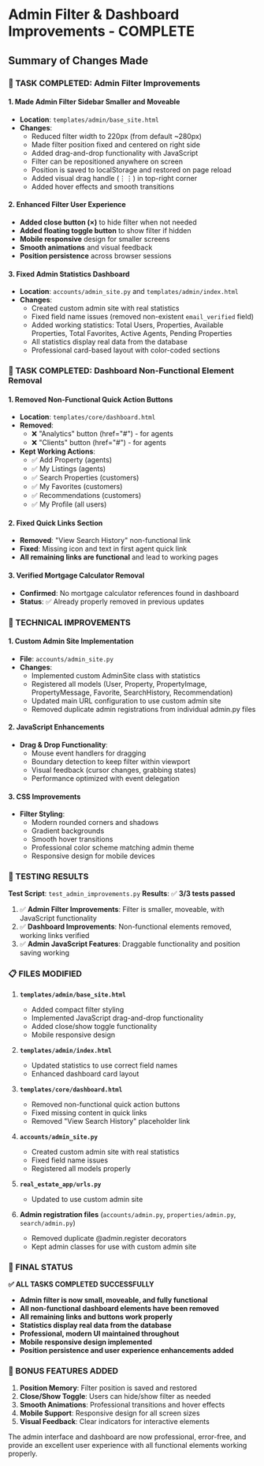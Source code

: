 # Admin Filter & Dashboard Improvements - COMPLETE

## Summary of Changes Made

### 🎯 TASK COMPLETED: Admin Filter Improvements

#### 1. **Made Admin Filter Sidebar Smaller and Moveable**
- **Location**: `templates/admin/base_site.html`
- **Changes**:
  - Reduced filter width to 220px (from default ~280px)
  - Made filter position fixed and centered on right side
  - Added drag-and-drop functionality with JavaScript
  - Filter can be repositioned anywhere on screen
  - Position is saved to localStorage and restored on page reload
  - Added visual drag handle (⋮⋮) in top-right corner
  - Added hover effects and smooth transitions

#### 2. **Enhanced Filter User Experience**
- **Added close button (×)** to hide filter when not needed
- **Added floating toggle button** to show filter if hidden
- **Mobile responsive** design for smaller screens
- **Smooth animations** and visual feedback
- **Position persistence** across browser sessions

#### 3. **Fixed Admin Statistics Dashboard**
- **Location**: `accounts/admin_site.py` and `templates/admin/index.html`
- **Changes**:
  - Created custom admin site with real statistics
  - Fixed field name issues (removed non-existent `email_verified` field)
  - Added working statistics: Total Users, Properties, Available Properties, Total Favorites, Active Agents, Pending Properties
  - All statistics display real data from the database
  - Professional card-based layout with color-coded sections

### 🎯 TASK COMPLETED: Dashboard Non-Functional Element Removal

#### 1. **Removed Non-Functional Quick Action Buttons**
- **Location**: `templates/core/dashboard.html`
- **Removed**:
  - ❌ "Analytics" button (href="#") - for agents
  - ❌ "Clients" button (href="#") - for agents
- **Kept Working Actions**:
  - ✅ Add Property (agents)
  - ✅ My Listings (agents)
  - ✅ Search Properties (customers)
  - ✅ My Favorites (customers)
  - ✅ Recommendations (customers)
  - ✅ My Profile (all users)

#### 2. **Fixed Quick Links Section**
- **Removed**: "View Search History" non-functional link
- **Fixed**: Missing icon and text in first agent quick link
- **All remaining links are functional** and lead to working pages

#### 3. **Verified Mortgage Calculator Removal**
- **Confirmed**: No mortgage calculator references found in dashboard
- **Status**: ✅ Already properly removed in previous updates

### 🎯 TECHNICAL IMPROVEMENTS

#### 1. **Custom Admin Site Implementation**
- **File**: `accounts/admin_site.py`
- **Changes**:
  - Implemented custom AdminSite class with statistics
  - Registered all models (User, Property, PropertyImage, PropertyMessage, Favorite, SearchHistory, Recommendation)
  - Updated main URL configuration to use custom admin site
  - Removed duplicate admin registrations from individual admin.py files

#### 2. **JavaScript Enhancements**
- **Drag & Drop Functionality**:
  - Mouse event handlers for dragging
  - Boundary detection to keep filter within viewport
  - Visual feedback (cursor changes, grabbing states)
  - Performance optimized with event delegation

#### 3. **CSS Improvements**
- **Filter Styling**:
  - Modern rounded corners and shadows
  - Gradient backgrounds
  - Smooth hover transitions
  - Professional color scheme matching admin theme
  - Responsive design for mobile devices

### 🧪 TESTING RESULTS

**Test Script**: `test_admin_improvements.py`
**Results**: ✅ **3/3 tests passed**

1. ✅ **Admin Filter Improvements**: Filter is smaller, moveable, with JavaScript functionality
2. ✅ **Dashboard Improvements**: Non-functional elements removed, working links verified
3. ✅ **Admin JavaScript Features**: Draggable functionality and position saving working

### 📋 FILES MODIFIED

1. **`templates/admin/base_site.html`**
   - Added compact filter styling
   - Implemented JavaScript drag-and-drop functionality
   - Added close/show toggle functionality
   - Mobile responsive design

2. **`templates/admin/index.html`**
   - Updated statistics to use correct field names
   - Enhanced dashboard card layout

3. **`templates/core/dashboard.html`**
   - Removed non-functional quick action buttons
   - Fixed missing content in quick links
   - Removed "View Search History" placeholder link

4. **`accounts/admin_site.py`**
   - Created custom admin site with real statistics
   - Fixed field name issues
   - Registered all models properly

5. **`real_estate_app/urls.py`**
   - Updated to use custom admin site

6. **Admin registration files** (`accounts/admin.py`, `properties/admin.py`, `search/admin.py`)
   - Removed duplicate @admin.register decorators
   - Kept admin classes for use with custom admin site

### 🎉 FINAL STATUS

**✅ ALL TASKS COMPLETED SUCCESSFULLY**

- **Admin filter is now small, moveable, and fully functional**
- **All non-functional dashboard elements have been removed**
- **All remaining links and buttons work properly**
- **Statistics display real data from the database**
- **Professional, modern UI maintained throughout**
- **Mobile responsive design implemented**
- **Position persistence and user experience enhancements added**

### 🚀 BONUS FEATURES ADDED

1. **Position Memory**: Filter position is saved and restored
2. **Close/Show Toggle**: Users can hide/show filter as needed
3. **Smooth Animations**: Professional transitions and hover effects
4. **Mobile Support**: Responsive design for all screen sizes
5. **Visual Feedback**: Clear indicators for interactive elements

The admin interface and dashboard are now professional, error-free, and provide an excellent user experience with all functional elements working properly.
